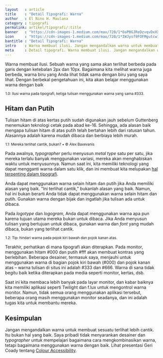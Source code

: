```yaml
---
layout   : article
title    : "Detail Tipografi: Warna"
author   : El Nino H. Maulana
category : tipografi
permalink: artikel/tipografi/:title
banner   : "https://cdn-images-1.medium.com/max/720/1*OaP8GJReDzvqvDxXXK_Gug.png"
icon     : "https://cdn-images-1.medium.com/max/720/1*IWJysf9FOFMgutcw1BceIg.png"
bantitle : "Detail Tipografi: Warna"
intro    : Warna membuat ilusi. Jangan mengandalkan warna untuk membuat sesuatu terlihat lebih cantik. Gunakan warna denga bijak.
meta     : Detail tipografi. Warna membuat ilusi. Jangan mengandalkan warna untuk membuat sesuatu terlihat lebih cantik. Gunakan warna denga bijak.
---
```


Warna membuat ilusi. Sebuah warna yang sama akan terlihat berbeda pada garis dengan ketebalan 2px dan 10px. Bagaimana kita melihat warna juga berbeda, warna biru yang Anda lihat tidak sama dengan biru yang saya lihat. Dengan berbekal pengetahuan ini, kita akan belajar menggunakan warna dengan baik

<img src="data:image/png;base64,R0lGODlhAQABAAD/ACwAAAAAAQABAAACADs=" data-src="https://cdn-images-1.medium.com/max/720/1*qhAN-5yNO4YaHdkVaNFhDQ.png" alt="1.0: Ilusi warna pada tipografi, ketiga tulisan menggunakan warna yang sama #333." title="1.0: Ilusi warna pada tipografi, ketiga tulisan menggunakan warna yang sama #333."><small class="site-article__caption">1.0: Ilusi warna pada tipografi, ketiga tulisan menggunakan warna yang sama #333.</small>

## Hitam dan Putih

Tulisan hitam di atas kertas putih sudah digunakan jauh sebelum Guttenberg menemukan teknologi cetak pada abad ke-16. Sehingga, ada alasan baik mengapa tulisan hitam di atas putih telah bertahan lebih dari ratusan tahun. Alasannya adalah karena mudah dibaca dan berbiaya lebih murah.

<img src="data:image/png;base64,R0lGODlhAQABAAD/ACwAAAAAAQABAAACADs=" data-src="https://cdn-images-1.medium.com/max/720/1*Rosidd2aM4f4pX21GaM8ig.jpeg" alt="1.1: Mereka terlihat cantik, bukan?" title="1.1: Mereka terlihat cantik, bukan?"><small class="site-article__caption">1.1: Mereka terlihat cantik, bukan? &bull; &copy; Alex Baxevanis</small>

Pada awalnya, *typographer* perlu menyusun *metal type* satu per satu, jika mereka terlalu banyak menggunakan variasi, mereka akan menghabiskan waktu untuk menyusunnya. Namun saat ini, kita memiliki teknologi yang dapat mengganti warna dalam satu klik, dan ini membuat kita melupakan <a href="http://ransel.org/artikel/tipografi/memahami-pengertian-tipografi" title="Memahami tipografi." target="_blank">hal terpenting dalam tipografi</a>.

Anda dapat menggunakan warna selain hitam dan putih jika Anda memiliki alasan yang baik. "Ini terlihat cantik," bukanlah alasan yang baik. Namun, hal ini bukan berarti Anda tidak dapat menggunakan warna selain hitam dan putih. Gunakan warna dengan bijak dan ingatlah jika tulisan ada untuk dibaca.

Pada *logotype* dan *logogram*, Anda dapat menggunakan warna apa pun karena tujuan utama mereka bukan untuk dibaca. Jika Anda menyusun tulisan yang bertujuan untuk dibaca, gunakan warna dan *font* yang mudah dibaca, bukan yang terlihat cantik.

<img src="data:image/png;base64,R0lGODlhAQABAAD/ACwAAAAAAQABAAACADs=" data-src="https://cdn-images-1.medium.com/max/720/1*Be8poC2lW2p25TPJkGxD6A.jpeg" alt="1.2: Tip: hindari warna pada pojok kiri bawah dan pojok kanan atas." title="1.2: Tip: hindari warna pada pojok kiri bawah dan pojok kanan atas."><small class="site-article__caption">1.2: Tip: hindari warna pada pojok kiri bawah dan pojok kanan atas.</small>

Terakhir, perhatikan di mana tipografi akan diterapkan. Pada monitor, menggunakan hitam #000 dan putih #fff akan membuat kontras yang berlebihan. Beberapa desainer, termasuk saya, menjauhi untuk menggunakan warna di bagian pojok kiri bawah (#000) dan pojok kanan atas – warna tulisan di situs ini adalah #333 dan #666. Warna di sana tidak begitu baik ketika diterapkan pada media seperti monitor, kertas, dsb.

Saat ini kita membaca lebih banyak pada layar monitor, dan kabar baiknya kita memiliki aplikasi seperti Twilight dan f.lux untuk mengontrol warna monitor. Namun, tidak semua orang menggunakan aplikasi tersebut, beberapa orang masih menggunakan monitor seadanya, dan ini adalah tugas kita untuk membantu mereka.

## Kesimpulan

Jangan mengandalkan warna untuk membuat sesuatu terlihat lebih cantik. Itu bukan hal yang baik. Saya pribadi tidak menyarankan desainer dan *typographer* untuk mempelajari bagaimana cara mengkombinasikan warna, tetapi bagaimana menggunakan warna dengan baik. Lihat presentasi Geri Coady tentang <a href="https://www.youtube.com/watch?v=9vXug07iBK8" title="Colour Accessibility" target="_blank">Colour Accessibility</a>.
